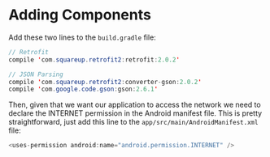 # Adding Components

Add these two lines to the `build.gradle` file:

```Java
// Retrofit
compile 'com.squareup.retrofit2:retrofit:2.0.2'

// JSON Parsing
compile 'com.squareup.retrofit2:converter-gson:2.0.2'
compile 'com.google.code.gson:gson:2.6.1'
```

Then, given that we want our application to access the network we need to declare the INTERNET permission in the Android manifest file. This is pretty straightforward, just add this line to the `app/src/main/AndroidManifest.xml` file:

```Java
<uses-permission android:name="android.permission.INTERNET" />
```
